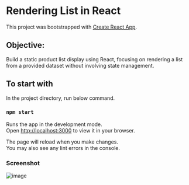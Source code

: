 # Rendering List in React

This project was bootstrapped with [Create React App](https://github.com/facebook/create-react-app).

## Objective:

Build a static product list display using React, focusing on rendering a list from a provided dataset without involving state management.

## To start with

In the project directory, run below command.

### `npm start`

Runs the app in the development mode.\
Open [http://localhost:3000](http://localhost:3000) to view it in your browser.

The page will reload when you make changes.\
You may also see any lint errors in the console.

### Screenshot
![image](https://github.com/JoyZhang2023/product-list/assets/137982978/04f4e217-64a9-422e-bf17-d99124f46f1f)

